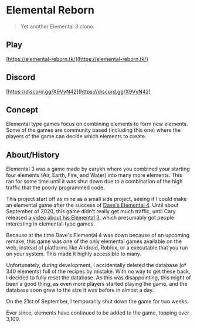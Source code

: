# Elemental Reborn
> Yet another Elemental 3 clone.

## Play
[https://elemental-reborn.tk/](https://elemental-reborn.tk/)

## Discord
[https://discord.gg/X9VyN42](https://discord.gg/X9VyN42)

## Concept
Elemental type games focus on combining elements to form new elements. Some of the games are community based (including this one) where the players of the game can decide which elements to create.

## About/History
Elemental 3 was a game made by carykh where you combined your starting four elements (Air, Earth, Fire, and Water) into many more elements. This ran for some time until it was shut down due to a combination of the high traffic that the poorly programmed code.

This project start off as mine as a small side project, seeing if I could make an elemental game after the success of [Dave's Elemental 4](https://elemental4.net/). Until about September of 2020, this game didn't really get much traffic, until Cary released [a video about his Elemental 3](https://www.youtube.com/watch?v=rQWwfYSUckY), which presumably got people interesting in elemental-type games.

Because at the time Dave's Elemental 4 was down because of an upcoming remake, this game was one of the only elemental games available on the web, instead of platforms like Android, Roblox, or a executable that you run on your system. This made it highly accessible to many.

Unfortunately, during development, I accidentally deleted the database (of 340 elements) full of the recipes by mistake. With no way to get these back, I decided to fully reset the database. As this was disappointing, this might of been a good thing, as even more players started playing the game, and the database soon grew to the size it was before in almost a day.

On the 21st of September, I temporarily shut down the game for two weeks.

Ever since, elements have continued to be added to the game, topping over 3,100.
